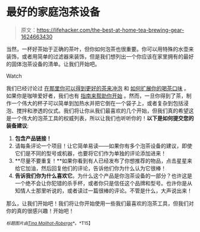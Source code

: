 # 最好的家庭泡茶设备

> 原文：<https://lifehacker.com/the-best-at-home-tea-brewing-gear-1624663430>

当然，一杯好茶始于正确的茶叶，但你如何泡茶也很重要。你可以用特殊的水壶来装饰，或者用简单的过滤器来装饰，但是我们想列出一个你应该在家里拥有的最好的固体泡茶设备的清单。让我们开始吧。

Watch

我们已经讨论过 [在那里你可以得到更好的茶来冲泡](https://lifehacker.com/where-can-i-buy-better-tea-1619090729) 和 [如何扩展你的喝茶口味](http://lifehacker.com/the-hacker-s-guide-to-tea-5697622) 。如果你是咖啡爱好者，我们也有 [指南来帮助你开始](http://lifehacker.com/the-coffee-lovers-guide-to-tea-5812578) 。然而，一旦你得到了茶，制作一个伟大的杯子可以简单到加热水并把它倒在一个袋子上，或者复杂到包括浸泡、搅拌和渗透的仪式。我们将让你从我们最喜欢的几个开始，但我们真的希望这是一个伟大的泡茶工具的权威列表，所以让我们也听听你的！**以下是如何提交您的装备建议**:

1.  **包含产品链接！**
2.  请每条评论一个项目！让它简单易读——如果你有多个泡茶设备的建议，即使它们是不同的型号或机器，也要将它们作为单独的评论添加进来！
3.  **尽量不要重复！**如果你看到有人已经发布了你想推荐的物品，点击星星来给它加油，然后回复他们的评论，告诉他们你为什么认为它很棒！
4.  **告诉我们你为什么喜欢它**。为什么这个产品是你泡茶设备的一部分？也许这是一个绝不会让你犯错的杀手杯，或者你只是信任这个品牌和型号。也许你是从知情人士那里听说的，或者读过一篇很棒的评论。不管是什么，大声说出来！

那么，让我们开始吧！我们将让你开始使用一些我们最喜欢的泡茶工具，但我们对你的真的很感兴趣！开始吧！

<small>*标题图片由*</small>[<small>*Tina Mailhot-Roberge*</small>](http://vervex.ca/)<small>*。*T15】</small>